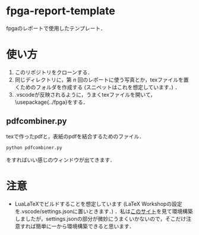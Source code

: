 # fpga-report-template

fpgaのレポートで使用したテンプレート．

# 使い方

1. このリポジトリをクローンする．
2. 同じディレクトリに，第 $n$ 回のレポートに使う写真とか，texファイルを置くためのフォルダを作成する (スニペットはこれを想定しています．) ．
3. .vscodeが反映されるように，うまくtexファイルを開いて，\usepackage{../fpga}をする．

## pdfcombiner.py

texで作ったpdfと，表紙のpdfを結合するためのファイル．

```bash
python pdfcombiner.py
```

をすればいい感じのウィンドウが出てきます．

# 注意

- LuaLaTeXでビルドすることを想定しています (LaTeX Workshopの設定を.vscode/settings.jsonに置いときます．) ．私は[このサイト](https://qiita.com/passive-radio/items/623c9a35e86b6666b89e)を見て環境構築しましたが，settings.jsonの部分が微妙にうまくいかないので，そこだけ注意すれば簡単に一から環境構築できると思います．
